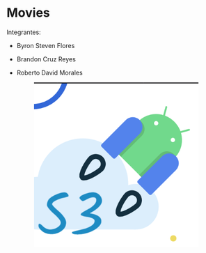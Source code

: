 # Movies
Integrantes:
- Byron Steven Flores

- Brandon Cruz Reyes

- Roberto David Morales

<div align="center">
  <img src="https://github.com/Stevflg/Movies/blob/master/app/src/main/res/drawable/s3_jetpack.png?raw=true" alt="Icon" width="75%" />
</div>